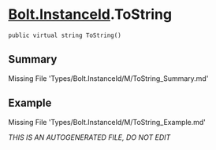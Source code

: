# [Bolt.InstanceId](Types/Bolt.InstanceId.md).ToString
`public virtual string ToString()`
## Summary
Missing File 'Types/Bolt.InstanceId/M/ToString_Summary.md'
## Example
Missing File 'Types/Bolt.InstanceId/M/ToString_Example.md'

*THIS IS AN AUTOGENERATED FILE, DO NOT EDIT*
